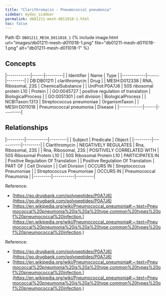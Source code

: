 ```yaml
---
title: "Clarithromycin - Pneumococcal pneumonia"
sidebar: mydoc_sidebar
permalink: db01211-mesh-d011018-1.html
toc: false 
---
```



Path ID: `DB01211_MESH_D011018_1`
{% include image.html url="images/db01211-mesh-d011018-1.png" file="db01211-mesh-d011018-1.png" alt="db01211-mesh-d011018-1" %}

## Concepts

|------------|------|---------|
| Identifier | Name | Type    |
|------------|------|---------|
| DB:DB01211 | clarithromycin | Drug |
| MESH:D012338 | RNA, Ribosomal, 23S | ChemicalSubstance |
| UniProt:P0A7J6 | 50S ribosomal protein L10 | Protein |
| GO:0045727 | positive regulation of translation | BiologicalProcess |
| GO:0051301 | cell division | BiologicalProcess |
| NCBITaxon:1313 | Streptococcus pneumoniae | OrganismTaxon |
| MESH:D011018 | Pneumococcal pneumonia | Disease |
|------------|------|---------|

## Relationships

|---------|-----------|---------|
| Subject | Predicate | Object  |
|---------|-----------|---------|
| Clarithromycin | NEGATIVELY REGULATES | Rna, Ribosomal, 23S |
| Rna, Ribosomal, 23S | POSITIVELY CORRELATED WITH | 50S Ribosomal Protein L10 |
| 50S Ribosomal Protein L10 | PARTICIPATES IN | Positive Regulation Of Translation |
| Positive Regulation Of Translation | PART OF | Cell Division |
| Cell Division | OCCURS IN | Streptococcus Pneumoniae |
| Streptococcus Pneumoniae | OCCURS IN | Pneumococcal Pneumonia |
|---------|-----------|---------|

Reference: 
  - [https://go.drugbank.com/polypeptides/P0A7J6](https://go.drugbank.com/polypeptides/P0A7J6)
  - [https://en.wikipedia.org/wiki/Pneumococcal_pneumonia#:~:text=Pneumococcal%20pneumonia%20is%20a%20type,common%20types%20of%20pneumococcal%20infection.](https://en.wikipedia.org/wiki/Pneumococcal_pneumonia#:~:text=Pneumococcal%20pneumonia%20is%20a%20type,common%20types%20of%20pneumococcal%20infection.)

Reference: 
  - [https://go.drugbank.com/polypeptides/P0A7J6](https://go.drugbank.com/polypeptides/P0A7J6)
  - [https://en.wikipedia.org/wiki/Pneumococcal_pneumonia#:~:text=Pneumococcal%20pneumonia%20is%20a%20type,common%20types%20of%20pneumococcal%20infection.](https://en.wikipedia.org/wiki/Pneumococcal_pneumonia#:~:text=Pneumococcal%20pneumonia%20is%20a%20type,common%20types%20of%20pneumococcal%20infection.)

